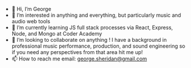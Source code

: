 - 👋 Hi, I’m George
- 👀 I’m interested in anything and everything, but particularly music and audio web tools
- 🌱 I’m currently learning JS full stack processes via React, Express, Node, and Mongo at Coder Academy
- 💞️ I’m looking to collaborate on anything ! I have a background in professional music performance, production, and sound engineering so if you need any perspectives from that area hit me up! 
- 📫 How to reach me email: george.sheridan@gmail.com

<!---
ggrrrgg/ggrrrgg is a ✨ special ✨ repository because its `README.md` (this file) appears on your GitHub profile.
You can click the Preview link to take a look at your changes.
--->
